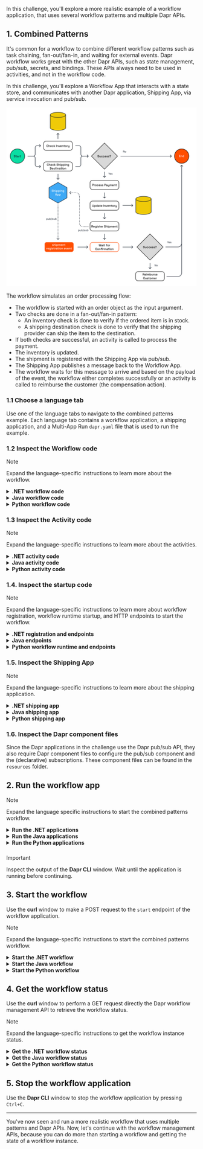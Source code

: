 In this challenge, you'll explore a more realistic example of a workflow application, that uses several workflow patterns and multiple Dapr APIs.

## 1. Combined Patterns

It's common for a workflow to combine different workflow patterns such as task chaining, fan-out/fan-in, and waiting for external events. Dapr workflow works great with the other Dapr APIs, such as state management, pub/sub, secrets, and bindings. These APIs always need to be used in activities, and not in the workflow code.

In this challenge, you'll explore a Workflow App that interacts with a state store, and communicates with another Dapr application, Shipping App, via service invocation and pub/sub.

![Combined patterns](https://github.com/diagrid-labs/dapr-university-instruqt/blob/main/dapr-workflow/9-combined-patterns/images/dapr-uni-wf-combined-patterns-demo-v1.png?raw=true)

The workflow simulates an order processing flow:

- The workflow is started with an order object as the input argument.
- Two checks are done in a fan-out/fan-in pattern:
  - An inventory check is done to verify if the ordered item is in stock.
  - A shipping destination check is done to verify that the shipping provider can ship the item to the destination.
- If both checks are successful, an activity is called to process the payment.
- The inventory is updated.
- The shipment is registered with the Shipping App via pub/sub.
- The Shipping App publishes a message back to the Workflow App.
- The workflow waits for this message to arrive and based on the payload of the event, the workflow either completes successfully or an activity is called to reimburse the customer (the compensation action).

### 1.1 Choose a language tab

Use one of the language tabs to navigate to the combined patterns example. Each language tab contains a workflow application, a shipping application, and a Multi-App Run `dapr.yaml` file that is used to run the example.

### 1.2 Inspect the Workflow code

> [!NOTE]
> Expand the language-specific instructions to learn more about the workflow.

<details>
   <summary><b>.NET workflow code</b></summary>

Open the `OrderWorkflow.cs` file located in the `WorkflowApp` folder. This file contains the workflow code.

</details>

<details>
   <summary><b>Java workflow code</b></summary>

Open the `OrderWorkflow.java` file located in the `/workflow-app/src/main/java/io/dapr/springboot/workflowapp/workflow` folder. This file contains the workflow code.

</details>

<details>
   <summary><b>Python workflow code</b></summary>

Open the `order_workflow.py` file located in the `workflow_app` folder. This file contains the workflow code.

</details>

### 1.3 Inspect the Activity code

> [!NOTE]
> Expand the language-specific instructions to learn more about the activities.

<details>
   <summary><b>.NET activity code</b></summary>

The activity definitions are located in the `WorkflowApp/Activities` folder. The activities are:

- `CheckInventory`: checks if the item is in stock. This activity uses the Dapr state management API to check the inventory.
- `CheckShippingDestination`: checks if the item can be shipped to the destination. This activity uses the Dapr service invocation API to call the `checkDestination` method on the Shipping App.
- `ProcessPayment`: simulates a payment process. This activity only logs the input and returns a success message.
- `UpdateInventory`: updates the inventory. This activity uses the Dapr state management API to update inventory.
- `RegisterShipment`: registers the shipment with the Shipping App. This activity uses the Dapr pub/sub API to publish a message to the `shipment-registration-events` topic.
- `ReimburseCustomer`: simulates a reimbursement for the customer. This activity only logs the input and returns a success message.

</details>

<details>
   <summary><b>Java activity code</b></summary>

The activity definitions are located in the `/workflow-app/src/main/java/io/dapr/springboot/workflowapp/workflow/activities` folder. The activities are:

- `CheckInventoryActivity`: checks if the item is in stock. This activity uses the Dapr state management API to check the inventory.
- `CheckShippingDestinationActivity`: checks if the item can be shipped to the destination. This activity uses the Dapr service invocation API to call the `checkDestination` method on the Shipping App.
- `ProcessPaymentActivity`: simulates a payment process. This activity only logs the input and returns a success message.
- `UpdateInventoryActivity`: updates the inventory. This activity uses the Dapr state management API to update inventory.
- `RegisterShipmentActivity`: registers the shipment with the Shipping App. This activity uses the Dapr pub/sub API to publish a message to the `shipment-registration-events` topic.
- `ReimburseCustomerActivity`: simulates a reimbursement for the customer. This activity only logs the input and returns a success message.

</details>

<details>
   <summary><b>Python activity code</b></summary>

The activity definitions are located in the `order_workflow.py` file below the workflow definition. The activities are:

- `check_inventory`: checks if the item is in stock. This activity uses the Dapr state management API to check the inventory.
- `check_shipping_destination`: checks if the item can be shipped to the destination. This activity uses the Dapr service invocation API to call the `checkDestination` method on the Shipping App.
- `process_payment`: simulates a payment process. This activity only logs the input and returns a success message.
- `update_inventory`: updates the inventory. This activity uses the Dapr state management API to update inventory.
- `register_shipment`: registers the shipment with the Shipping App. This activity uses the Dapr pub/sub API to publish a message to the `shipment-registration-events` topic.
- `reimburse_customer`: simulates a reimbursement for the customer. This activity only logs the input and returns a success message.

</details>

### 1.4. Inspect the startup code

> [!NOTE]
> Expand the language-specific instructions to learn more about workflow registration, workflow runtime startup, and HTTP endpoints to start the workflow.

<details>
   <summary><b>.NET registration and endpoints</b></summary>

Locate the `Program.cs` file in the `WorkflowApp` folder. This file contains the code to register the workflows and activities using the `AddDaprWorkflow()` extension method.

Th WorkflowApp has the following HTTP endpoints:

- `start`, a POST endpoint that is used to start the workflow, and accepts an `Order` as the input.
- `shipmentRegistered`, a POST endpoint that is used to receive the shipment registration event from the Shipping App sent via pub/sub messaging. This endpoint uses the `DaprWorkflowClient` to raise an external event to the workflow instance with the shipment registration status.

</details>

<details>
   <summary><b>Java endpoints</b></summary>

Locate the `WorkflowAppRestController.java` file in the `/workflow-app/src/main/java/io/dapr/springboot/workflowapp` folder. This file contains three HTTP endpoints:

- A `start` HTTP POST endpoint that is used to schedule the workflow. This method accepts an `Order` object as the input.
- `shipmentRegistered`, a POST endpoint that is used to receive the shipment registration event from the Shipping App sent via pub/sub messaging. This endpoint uses the `DaprWorkflowClient` to raise an external event to the workflow instance with the shipment registration status.
- An `output` HTTP GET endpoint that is used to check the status of the workflow.

</details>

<details>
   <summary><b>Python workflow runtime and endpoints</b></summary>

Locate the `app.py` file in the `workflow_app` folder. This file contains the code to start the workflow runtime and two HTTP endpoints:

- `start`, a POST endpoint that is used to start the workflow, and accepts an `Order` as the input.
- `shipmentRegistered`, a POST endpoint that is used to receive the shipment registration event from the Shipping App sent via pub/sub messaging. This endpoint uses the `DaprWorkflowClient` to raise an external event to the workflow instance with the shipment registration status.

</details>

### 1.5. Inspect the Shipping App

> [!NOTE]
> Expand the language-specific instructions to learn more about the shipping application.

<details>
   <summary><b>.NET shipping app</b></summary>

Locate the `Program.cs` file in the `ShippingApp` folder. This file contains the following HTTP endpoints:

- `checkDestination`, a POST endpoint that that simulates a check if the shipper can ship to the destination. This endpoint is called by the `CheckShippingDestination` activity via service invocation. This method always returns a success message.
- `registerShipment`, a POST endpoint that is used to simulate the registration of a new shipment. This endpoint is handling messages for the subscription of the `shipment-registration-events` topic (published by the WorkflowApp). The method publishes a success status message to the `shipment-registration-confirmed-events` topic as long the order ID is not empty. This is because the order ID is used as the workflow instance ID, and the subscriber to this topic (`shipmentRegistered` method in the WorkflowApp) needs the workflow instance ID to raise an event to that workflow instance.

</details>

<details>
   <summary><b>Java shipping app</b></summary>

Locate the `ShippingAppRestController.java` file in the `/shipping-app/src/main/java/io/dapr/springboot/examples` folder. This file contains the following HTTP endpoints:

- `checkDestination`, a POST endpoint that that simulates a check if the shipper can ship to the destination. This endpoint is called by the `CheckShippingDestinationActivity` activity via service invocation. This method always returns a success message.
- `registerShipment`, a POST endpoint that is used to simulate the registration of a new shipment. This endpoint is handling messages for the subscription of the `shipment-registration-events` topic (published by the WorkflowApp). The method publishes a success status message to the `shipment-registration-confirmed-events` topic as long the order ID is not empty. This is because the order ID is used as the workflow instance ID, and the subscriber to this topic (`shipmentRegistered` method in the WorkflowApp) needs the workflow instance ID to raise an event to that workflow instance.

</details>

<details>
   <summary><b>Python shipping app</b></summary>

Locate the `app.py` file in the `shipping_app` folder. This file contains the following HTTP endpoints:

- `checkDestination`, a POST endpoint that that simulates a check if the shipper can ship to the destination. This endpoint is called by the `check_shipping_destination` activity via service invocation. This method always returns a success message.
- `registerShipment`, a POST endpoint that is used to simulate the registration of a new shipment. This endpoint is handling messages for the subscription of the `shipment-registration-events` topic (published by the WorkflowApp). The method publishes a success status message to the `shipment-registration-confirmed-events` topic. The order ID is used as the workflow instance ID, and the subscriber to this topic (`shipmentRegistered` method in the WorkflowApp) needs the workflow instance ID to raise an event to that workflow instance.

</details>

### 1.6. Inspect the Dapr component files

Since the Dapr applications in the challenge use the Dapr pub/sub API, they also require Dapr component files to configure the pub/sub component and the (declarative) subscriptions. These component files can be found in the `resources` folder.

## 2. Run the workflow app

> [!NOTE]
> Expand the language specific instructions to start the combined patterns workflow.

<details>
   <summary><b>Run the .NET applications</b></summary>

Use the **Dapr CLI** window to run the commands.

Navigate to the *csharp/combined-patterns* folder:

```bash,run
cd csharp/combined-patterns
```

Install the dependencies and build the projects:

```bash,run
dotnet build ShippingApp
dotnet build WorkflowApp
```

Run the applications using the Dapr CLI:

```bash,run
dapr run -f .
```

</details>

<details>
   <summary><b>Run the Java applications</b></summary>

Use the **Dapr CLI** window to navigate to the *java/combined-patterns/workflow-app* folder and build and run the workflow-app application using Maven:

```bash,run
cd java/combined-patterns/workflow-app
mvn clean -Dspring-boot.run.arguments="--reuse=true" spring-boot:test-run
```

Use the **Maven CLI** window to navigate to the *java/combined-patterns/shipping-app* folder and build and run the shipping-app application using Maven:

```bash,run
cd java/combined-patterns/shipping-app
mvn clean -Dspring-boot.run.arguments="--reuse=true" spring-boot:test-run
```

</details>

<details>
   <summary><b>Run the Python applications</b></summary>

Use the **Dapr CLI** window to run the commands.

Navigate to the *python/combined-patterns* folder:

```bash,run
cd python/combined-patterns
```

Create a virtual environment and activate it:

```bash,run
python3 -m venv venv
source venv/bin/activate
```

Install the dependencies for the workflow_app:

```bash,run
cd workflow_app
pip3 install -r requirements.txt
cd ..
```

Install the dependencies for the shipping_app:

```bash,run
cd shipping_app
pip3 install -r requirements.txt
cd ..
```

Run the applications using the Dapr CLI:

```bash,run
dapr run -f .
```

</details>

###

> [!IMPORTANT]
> Inspect the output of the **Dapr CLI** window. Wait until the application is running before continuing.

## 3. Start the workflow

Use the **curl** window to make a POST request to the `start` endpoint of the workflow application.

> [!NOTE]
> Expand the language-specific instructions to start the combined patterns workflow.

<details>
   <summary><b>Start the .NET workflow</b></summary>

In the **curl** window, run the following command to start the workflow:

```curl,run
curl -i --request POST \
   --url http://localhost:5260/start \
   --header 'content-type: application/json' \
   --data '{"id": "b0d38481-5547-411e-ae7b-255761cce17a","orderItem" : {"productId": "RBD001","productName": "Rubber Duck","quantity": 10,"totalPrice": 15.00},"customerInfo" : {"id" : "Customer1","country" : "The Netherlands"}}'
```

Expected output:

```text
HTTP/1.1 202 Accepted
Content-Length: 0
Date: Wed, 23 Apr 2025 12:08:02 GMT
Server: Kestrel
Location: b0d38481-5547-411e-ae7b-255761cce17a
```

The **Dapr CLI** window should contain these application log statements:

```text,nocopy
== APP - order-workflow == CheckInventory: Received input: OrderItem { ProductId = RBD001, ProductName = Rubber Duck, Quantity = 10, TotalPrice = 15.00 }.
== APP - order-workflow == CheckShippingDestination: Received input: Order { Id = 06d49c54-bf65-427b-90d1-730987e96e61, OrderItem = OrderItem { ProductId = RBD001, ProductName = Rubber Duck, Quantity = 10, TotalPrice = 15.00 }, CustomerInfo = CustomerInfo { Id = Customer1, Country = The Netherlands } }.
== APP - shipping == checkDestination: Received input: Order { Id = 06d49c54-bf65-427b-90d1-730987e96e61, OrderItem = OrderItem { ProductId = RBD001, ProductName = Rubber Duck, Quantity = 10, TotalPrice = 15.00 }, CustomerInfo = CustomerInfo { Id = Customer1, Country = The Netherlands } }.
== APP - order-workflow == ProcessPayment: Received input: Order { Id = 06d49c54-bf65-427b-90d1-730987e96e61, OrderItem = OrderItem { ProductId = RBD001, ProductName = Rubber Duck, Quantity = 10, TotalPrice = 15.00 }, CustomerInfo = CustomerInfo { Id = Customer1, Country = The Netherlands } }.
== APP - order-workflow == UpdateInventory: Received input: OrderItem { ProductId = RBD001, ProductName = Rubber Duck, Quantity = 10, TotalPrice = 15.00 }.
== APP - order-workflow == RegisterShipment: Received input: Order { Id = 06d49c54-bf65-427b-90d1-730987e96e61, OrderItem = OrderItem { ProductId = RBD001, ProductName = Rubber Duck, Quantity = 10, TotalPrice = 15.00 }, CustomerInfo = CustomerInfo { Id = Customer1, Country = The Netherlands } }.
== APP - shipping == registerShipment: Received input: Order { Id = 06d49c54-bf65-427b-90d1-730987e96e61, OrderItem = OrderItem { ProductId = RBD001, ProductName = Rubber Duck, Quantity = 10, TotalPrice = 15.00 }, CustomerInfo = CustomerInfo { Id = Customer1, Country = The Netherlands } }.
== APP - order-workflow == Shipment registered for order ShipmentRegistrationStatus { OrderId = 06d49c54-bf65-427b-90d1-730987e96e61, IsSuccess = True, Message = }
```

</details>

<details>
   <summary><b>Start the Java workflow</b></summary>

In the **curl** window, run the following command to start the workflow:

```curl,run
curl -i --request POST \
   --url http://localhost:8080/start \
   --header 'content-type: application/json' \
   --data '{"id": "b0d38481-5547-411e-ae7b-255761cce17a","orderItem" : {"productId": "RBD001","productName": "Rubber Duck","quantity": 10,"totalPrice": 15.00},"customerInfo" : {"id" : "Customer1","country" : "The Netherlands"}}'
```

The **Dapr CLI** window should contain these application log statements:

```text,nocopy
i.d.s.w.WorkflowAppRestController        : Received order: Order[id=b0d38481-5547-411e-ae7b-255761cce17a, orderItem=OrderItem[productId=RBD001, productName=Rubber Duck, quantity=10, totalPrice=15.00], customerInfo=CustomerInfo[id=Customer1, country=The Netherlands]]
s.w.w.a.CheckShippingDestinationActivity : io.dapr.springboot.workflowapp.workflow.activities.CheckShippingDestinationActivity : Checking Shipping Destination for Order: b0d38481-5547-411e-ae7b-255761cce17a
i.d.s.w.w.a.CheckInventoryActivity       : io.dapr.springboot.workflowapp.workflow.activities.CheckInventoryActivity : Received input: OrderItem[productId=RBD001, productName=Rubber Duck, quantity=10, totalPrice=15.00]
i.d.s.w.w.a.ProcessPaymentActivity       : io.dapr.springboot.workflowapp.workflow.activities.ProcessPaymentActivity : Process Order Item Payment: OrderItem[productId=RBD001, productName=Rubber Duck, quantity=10, totalPrice=15.00]
i.d.s.w.w.a.UpdateInventoryActivity      : io.dapr.springboot.workflowapp.workflow.activities.UpdateInventoryActivity : Received input: OrderItem[productId=RBD001, productName=Rubber Duck, quantity=10, totalPrice=15.00]
i.d.s.w.w.a.RegisterShipmentActivity     : io.dapr.springboot.workflowapp.workflow.activities.RegisterShipmentActivity : RegisterShipmentActivity for OrderItem: Order[id=b0d38481-5547-411e-ae7b-255761cce17a, orderItem=OrderItem[productId=RBD001, productName=Rubber Duck, quantity=10, totalPrice=15.00], customerInfo=CustomerInfo[id=Customer1, country=The Netherlands]]
i.d.s.w.WorkflowAppRestController        : Shipment registered for order ShipmentRegistrationStatus[orderId=b0d38481-5547-411e-ae7b-255761cce17a, isSuccess=true, message=]
```

</details>

<details>
   <summary><b>Start the Python workflow</b></summary>

In the **curl** window, run the following command to start the workflow:

```curl,run
curl -i --request POST \
   --url http://localhost:5260/start \
   --header 'content-type: application/json' \
   --data '{"id": "b0d38481-5547-411e-ae7b-255761cce17a","order_item" : {"product_id": "RBD001","product_name": "Rubber Duck","quantity": 10,"total_price": 15.00},"customer_info" : {"id" : "Customer1","country" : "The Netherlands"}}'
```

Expected output:

```text
HTTP/1.1 202 Accepted
date: Tue, 20 May 2025 11:00:06 GMT
server: uvicorn
content-length: 54
content-type: application/json

{"instance_id":"b0d38481-5547-411e-ae7b-255761cce17a"}
```

The **Dapr CLI** window should contain these application log statements:

```text,nocopy
== APP - order-workflow == order_workflow: Received order id: b0d38481-5547-411e-ae7b-255761cce17a.
== APP - order-workflow == check_inventory: Received input: product_id='RBD001' product_name='Rubber Duck' quantity=10 total_price=15.0.
== APP - order-workflow == check_shipping_destination: Received input: id='Customer1' country='The Netherlands'.
== APP - order-workflow == get_inventory_item: product_id='RBD001' product_name='Rubber Duck' quantity=50
== APP - shipping == checkDestination: Received input: id='Customer1' country='The Netherlands'.
== APP - order-workflow == process_payment: Received input: id='b0d38481-5547-411e-ae7b-255761cce17a' order_item=OrderItem(product_id='RBD001', product_name='Rubber Duck', quantity=10, total_price=15.0) customer_info=CustomerInfo(id='Customer1', country='The Netherlands').
== APP - order-workflow == order_workflow: Payment result: is_success=True.
== APP - order-workflow == update_inventory: Received input: product_id='RBD001' product_name='Rubber Duck' quantity=10 total_price=15.0.
== APP - order-workflow == get_inventory_item: product_id='RBD001' product_name='Rubber Duck' quantity=50
== APP - order-workflow == register_shipment: Received input: id='b0d38481-5547-411e-ae7b-255761cce17a' order_item=OrderItem(product_id='RBD001', product_name='Rubber Duck', quantity=10, total_price=15.0) customer_info=CustomerInfo(id='Customer1', country='The Netherlands').
== APP - shipping == registerShipment: Received input: id='b0d38481-5547-411e-ae7b-255761cce17a' order_item=OrderItem(product_id='RBD001', product_name='Rubber Duck', quantity=10, total_price=15.0) customer_info=CustomerInfo(id='Customer1', country='The Netherlands').
== APP - order-workflow == shipmentRegistered: Received input: order_id='b0d38481-5547-411e-ae7b-255761cce17a' is_success=True message=None.
== APP - order-workflow == 2025-05-20 11:00:07.533 durabletask-client INFO: Raising event 'shipment-registered-events' for instance 'b0d38481-5547-411e-ae7b-255761cce17a'.
== APP - order-workflow == 2025-05-20 11:00:07.541 durabletask-worker INFO: b0d38481-5547-411e-ae7b-255761cce17a Event raised: shipment-registered-events
== APP - order-workflow == 2025-05-20 11:00:07.541 durabletask-worker INFO: b0d38481-5547-411e-ae7b-255761cce17a: Orchestration completed with status: COMPLETED
```

</details>

## 4. Get the workflow status

Use the **curl** window to perform a GET request directly the Dapr workflow management API to retrieve the workflow status.

> [!NOTE]
> Expand the language-specific instructions to get the workflow instance status.

<details>
   <summary><b>Get the .NET workflow status</b></summary>

Use the **curl** window to make a GET request to get the status of a workflow instance:

```curl,run
curl --request GET --url http://localhost:3560/v1.0/workflows/dapr/b0d38481-5547-411e-ae7b-255761cce17a
```

Expected output:

```json,nocopy
{
   "instanceID":"b0d38481-5547-411e-ae7b-255761cce17a",
   "workflowName":"OrderWorkflow",
   "createdAt":"2025-04-23T12:08:02.625836530Z",
   "lastUpdatedAt":"2025-04-23T12:08:03.149685594Z",
   "runtimeStatus":"COMPLETED",
   "properties":{
      "dapr.workflow.input":"{\"Id\":\"b0d38481-5547-411e-ae7b-255761cce17a\",\"OrderItem\":{\"ProductId\":\"RBD001\",\"ProductName\":\"Rubber Duck\",\"Quantity\":10,\"TotalPrice\":15.00},\"CustomerInfo\":{\"Id\":\"Customer1\",\"Country\":\"The Netherlands\"}}",
      "dapr.workflow.output":"{\"IsSuccess\":true,\"Message\":\"Order b0d38481-5547-411e-ae7b-255761cce17a processed successfully.\"}"
   }
}
```

</details>

<details>
   <summary><b>Get the Java workflow status</b></summary>

Use the **curl** window to make a GET request to get the status of a workflow instance:

```curl,run
curl --request GET --url "http://localhost:8080/output?instanceId=b0d38481-5547-411e-ae7b-255761cce17a"
```

Expected output:

```json,nocopy
{"isSuccess":true,"message":"Order b0d38481-5547-411e-ae7b-255761cce17a processed successfully."}
```

</details>

<details>
   <summary><b>Get the Python workflow status</b></summary>

Use the **curl** window to make a GET request to get the status of a workflow instance:

```curl,run
curl --request GET --url http://localhost:3560/v1.0/workflows/dapr/b0d38481-5547-411e-ae7b-255761cce17a
```

Expected output:

```json,nocopy
{
   "instanceID":"b0d38481-5547-411e-ae7b-255761cce17a",
   "workflowName":"order_workflow",
   "createdAt":"2025-04-23T12:08:02.625836530Z",
   "lastUpdatedAt":"2025-04-23T12:08:03.149685594Z",
   "runtimeStatus":"COMPLETED",
   "properties":{
      "dapr.workflow.input":"{\"id\": \"b0d38481-5547-411e-ae7b-255761cce17a\", \"order_item\": {\"product_id\": \"RBD001\", \"product_name\": \"Rubber Duck\", \"quantity\": 10, \"total_price\": 15.0}, \"customer_info\": {\"id\": \"Customer1\", \"country\": \"The Netherlands\"}}",
      "dapr.workflow.output":"{\"is_success\": true, \"message\": \"Order b0d38481-5547-411e-ae7b-255761cce17a processed successfully.\"}"
   }
}
```

</details>

## 5. Stop the workflow application

Use the **Dapr CLI** window to stop the workflow application by pressing `Ctrl+C`.

---

You've now seen and run a more realistic workflow that uses multiple patterns and Dapr APIs. Now, let's continue with the workflow management APIs, because you can do more than starting a workflow and getting the state of a workflow instance.
